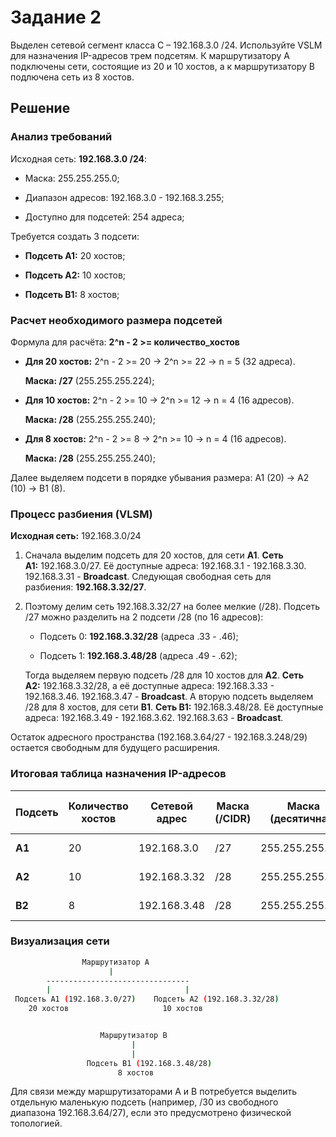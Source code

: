 # Задание 2

Выделен сетевой сегмент класса C – 192.168.3.0 /24. Используйте VSLM для назначения IP-адресов трем подсетям. К маршрутизатору A подключены сети, состоящие из 20 и 10 хостов, а к маршрутизатору B подлючена сеть из 8 хостов.

## Решение

### **Анализ требований**

Исходная сеть: **192.168.3.0 /24**:

- Маска: 255.255.255.0;

- Диапазон адресов: 192.168.3.0 - 192.168.3.255;

- Доступно для подсетей: 254 адреса;

Требуется создать 3 подсети:

- **Подсеть A1:** 20 хостов;

- **Подсеть A2:** 10 хостов;

- **Подсеть B1:** 8 хостов;

### **Расчет необходимого размера подсетей**

Формула для расчёта: **2^n - 2 >= количество_хостов**

- **Для 20 хостов:** 2^n - 2 >= 20 → 2^n >= 22 → n = 5 (32 адреса). 
  
  **Маска: /27** (255.255.255.224);

- **Для 10 хостов:** 2^n - 2 >= 10 → 2^n >= 12 → n = 4 (16 адресов).
  
  **Маска: /28** (255.255.255.240);

- **Для 8 хостов:** 2^n - 2 >= 8 → 2^n >= 10 → n = 4 (16 адресов). 
  
  **Маска: /28** (255.255.255.240);

Далее выделяем подсети в порядке убывания размера: A1 (20) -> A2 (10) -> B1 (8).

### **Процесс разбиения (VLSM)**

**Исходная сеть:** 192.168.3.0/24

1. Сначала выделим подсеть для 20 хостов, для сети **A1**. **Сеть A1:** 192.168.3.0/27. Её доступные адреса: 192.168.3.1 - 192.168.3.30. 192.168.3.31 - **Broadcast**. Следующая свободная сеть для разбиения: **192.168.3.32/27**.

2. Поэтому делим сеть 192.168.3.32/27 на более мелкие (/28). Подсеть /27 можно разделить на 2 подсети /28 (по 16 адресов):
   
   - Подсеть 0: **192.168.3.32/28** (адреса .33 - .46);
   
   - Подсеть 1: **192.168.3.48/28** (адреса .49 - .62);
   
   Тогда выделяем первую подсеть /28 для 10 хостов для **A2**. **Сеть A2:** 192.168.3.32/28, а её доступные адреса: 192.168.3.33 - 192.168.3.46. 192.168.3.47 - **Broadcast**.
   А вторую подсеть выделяем /28 для 8 хостов, для сети **B1**. **Сеть B1:** 192.168.3.48/28. Её доступные адреса: 192.168.3.49 - 192.168.3.62. 192.168.3.63 - **Broadcast**.

Остаток адресного пространства (192.168.3.64/27 - 192.168.3.248/29) остается свободным для будущего расширения.

### **Итоговая таблица назначения IP-адресов**

| Подсеть | Количество хостов | Сетевой адрес | Маска (/CIDR) | Маска (десятичная) | Диапазон доступных адресов | Broadcast адрес |
| ------- | ----------------- | ------------- | ------------- | ------------------ | -------------------------- | --------------- |
| **A1**  | 20                | 192.168.3.0   | /27           | 255.255.255.224    | 192.168.3.1- 192.168.3.30  | 192.168.3.31    |
| **A2**  | 10                | 192.168.3.32  | /28           | 255.255.255.240    | 192.168.3.33- 192.168.3.46 | 192.168.3.47    |
| **B2**  | 8                 | 192.168.3.48  | /28           | 255.255.255.240    | 192.168.3.49- 192.168.3.62 | 192.168.3.63    |

### **Визуализация сети**

```bash
                Маршрутизатор A
                      |
        --------------------------------
        |                              |
 Подсеть A1 (192.168.3.0/27)    Подсеть A2 (192.168.3.32/28)
    20 хостов                     10 хостов


                    Маршрутизатор B
                           |
                           |
                 Подсеть B1 (192.168.3.48/28)
                        8 хостов
```

Для связи между маршрутизаторами A и B потребуется выделить отдельную маленькую подсеть (например, /30 из свободного диапазона 192.168.3.64/27), если это предусмотрено физической топологией.
